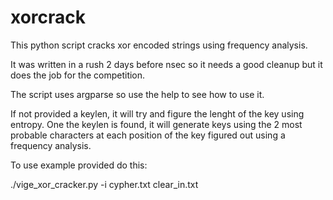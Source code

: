 # xorcrack
This python script cracks xor encoded strings using frequency analysis.

It was written in a rush 2 days before nsec so it needs a good cleanup but it does the job for the competition.

The script uses argparse so use the help to see how to use it.

If not provided a keylen, it will try and figure the lenght of the key using entropy. One the keylen is found, it will generate keys using the 2 most probable characters at each position of the key figured out using a frequency analysis.

To use example provided do this:

./vige_xor_cracker.py -i cypher.txt clear_in.txt
